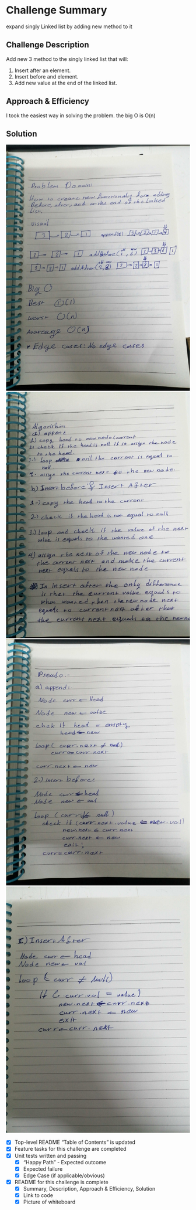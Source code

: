 # Challenge Summary

expand singly Linked list by adding new method to it

## Challenge Description

Add new 3 method to the singly linked list that will:

1. Insert after an element.
2. Insert before and element.
3. Add new value at the end of the linked list.

## Approach & Efficiency

<!-- What approach did you take? Why? What is the Big O space/time for this approach? -->

I took the easiest way in solving the problem. the big O is O(n)

## Solution

![linked list 2](https://github.com/anassawalha95/data-structures-and-algorithms/blob/main/challenges/assests/linkedlist-part2-4.jpg?raw=true)
![linked list 2](https://github.com/anassawalha95/data-structures-and-algorithms/blob/main/challenges/assests/linkedlist-part2-3.jpg)
![linked list 2](https://github.com/anassawalha95/data-structures-and-algorithms/blob/main/challenges/assests/linkedlist-part2-2.jpg)
![linked list 2](https://github.com/anassawalha95/data-structures-and-algorithms/blob/main/challenges/assests/linkedlist-part2-1.jpg?raw=true)

- [x] Top-level README “Table of Contents” is updated
- [x] Feature tasks for this challenge are completed
- [x] Unit tests written and passing
  - [x] “Happy Path” - Expected outcome
  - [x] Expected failure
  - [x] Edge Case (if applicable/obvious)
- [x] README for this challenge is complete
  - [x] Summary, Description, Approach & Efficiency, Solution
  - [x] Link to code
  - [x] Picture of whiteboard
